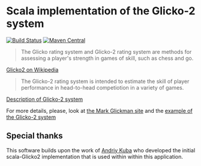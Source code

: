 # Scala implementation of the Glicko-2 system

[![Build Status](https://travis-ci.org/andriykuba/scala-glicko2.svg?branch=master)](https://travis-ci.org/andriykuba/scala-glicko2) 
[![Maven Central](https://maven-badges.herokuapp.com/maven-central/com.github.andriykuba/scala-glicko2/badge.svg)](https://maven-badges.herokuapp.com/maven-central/com.github.andriykuba/scala-glicko2)

> The Glicko rating system and Glicko-2 rating system are methods for assessing a player's strength in games of skill, such as chess and go. 

[Glicko2 on Wikipedia](https://en.wikipedia.org/wiki/Glicko_rating_system)

> The Glicko-2 rating system is intended to estimate the skill of player performance in head-to-head competiotion in a variety of games.

[Description of Glicko-2 system](http://www.glicko.net/ratings/glicko2desc.pdf)

For more details, please, look at [the Mark Glickman site](http://www.glicko.net/)
and the [example of the Glicko-2 system](http://www.glicko.net/glicko/glicko2.pdf)

## Special thanks

This software builds upon the work of [Andriy Kuba](https://github.com/andriykuba) who developed the initial scala-Glicko2 implementation that is used within within this application.
